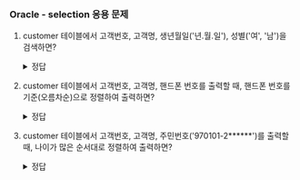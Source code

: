### Oracle - selection 응용 문제

1. customer 테이블에서 고객번호, 고객명, 생년월일('년.월.일'), 성별('여', '남')을 검색하면?

    <details>
    <summary>정답</summary>
    <div markdown="1">       


    </div>
    </details>

2. customer 테이블에서 고객번호, 고객명, 핸드폰 번호를 출력할 때, 핸드폰 번호를 기준(오름차순)으로 정렬하여 출력하면?

    <details>
    <summary>정답</summary>
    <div markdown="1">       


    </div>
    </details>
    
3. customer 테이블에서 고객번호, 고객명, 주민번호('970101-2******')를 출력할 때, 나이가 많은 순서대로 정렬하여 출력하면?

    <details>
    <summary>정답</summary>
    <div markdown="1">       


    </div>
    </details>
